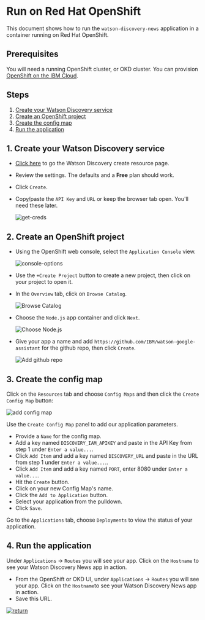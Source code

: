# Run on Red Hat OpenShift

This document shows how to run the `watson-discovery-news` application in a container running on Red Hat OpenShift.

## Prerequisites

You will need a running OpenShift cluster, or OKD cluster. You can provision [OpenShift on the IBM Cloud](https://cloud.ibm.com/kubernetes/catalog/openshiftcluster).

## Steps

1. [Create your Watson Discovery service](#1-create-your-watson-discovery-service)
1. [Create an OpenShift project](#2-create-an-openshift-project)
1. [Create the config map](#3-create-the-config-map)
1. [Run the application](#4-run-the-application)

## 1. Create your Watson Discovery service

* [Click here](https://cloud.ibm.com/catalog/services/discovery) to go the Watson Discovery create resource page.
* Review the settings. The defaults and a **Free** plan should work.
* Click `Create`.
* Copy/paste the `API Key` and `URL` or keep the browser tab open. You'll need these later.

  ![get-creds](https://raw.githubusercontent.com/IBM/pattern-utils/master/watson-discovery/get-creds.png)

## 2. Create an OpenShift project

* Using the OpenShift web console, select the `Application Console` view.

  ![console-options](https://raw.githubusercontent.com/IBM/pattern-utils/master/openshift/openshift-app-console-option.png)

* Use the `+Create Project` button to create a new project, then click on your project to open it.

* In the `Overview` tab, click on `Browse Catalog`.

  ![Browse Catalog](https://raw.githubusercontent.com/IBM/pattern-utils/master/openshift/openshift-browse-catalog.png)

* Choose the `Node.js` app container and click `Next`.

  ![Choose Node.js](https://raw.githubusercontent.com/IBM/pattern-utils/master/openshift/openshift-choose-nodejs.png)

* Give your app a name and add `https://github.com/IBM/watson-google-assistant` for the github repo, then click `Create`.

  ![Add github repo](https://raw.githubusercontent.com/IBM/pattern-utils/master/openshift/openshift-add-github-repo.png)

## 3. Create the config map

Click on the `Resources` tab and choose `Config Maps` and then click the `Create Config Map` button:

  ![add config map](https://raw.githubusercontent.com/IBM/pattern-utils/master/openshift/openshift-generic-config-map.png)

Use the `Create Config Map` panel to add our application parameters.

* Provide a `Name` for the config map.
* Add a key named `DISCOVERY_IAM_APIKEY` and paste in the API Key from step 1 under `Enter a value...`.
* Click `Add Item` and add a key named `DISCOVERY_URL` and paste in the URL from step 1 under `Enter a value...`..
* Click `Add Item` and add a key named `PORT`, enter 8080 under `Enter a value...`.
* Hit the `Create` button.
* Click on your new Config Map's name.
* Click the `Add to Application` button.
* Select your application from the pulldown.
* Click `Save`.

Go to the `Applications` tab, choose `Deployments` to view the status of your application.

## 4. Run the application

Under `Applications` -> `Routes` you will see your app. Click on the `Hostname` to see your Watson Discovery News app in action.

* From the OpenShift or OKD UI, under `Applications` -> `Routes` you will see your app. Click on the `Hostname`to see your Watson Discovery News app in action.
* Save this URL.

[![return](https://raw.githubusercontent.com/IBM/pattern-utils/master/deploy-buttons/return.png)](https://github.com/IBM/watson-discovery-news#deployment-options)

